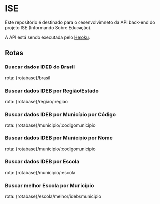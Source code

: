 # ISE

Este repositório é destinado para o desenvolvimneto da API back-end do projeto ISE (Informando Sobre Educação).

A API está sendo executada pelo [Heroku](https://api-infoedu.herokuapp.com/).

## Rotas

### Buscar dados IDEB do Brasil
rota: {rotabase}/brasil

### Buscar dados IDEB por Região/Estado
rota: {rotabase}/regiao/:regiao

### Buscar dados IDEB por Município por Código
rota: {rotabase}/municipio/:codigomunicipio

### Buscar dados IDEB por Município por Nome
rota: {rotabase}/municipio/:codigomunicipio

### Buscar dados IDEB por Escola
rota: {rotabase}/municipio/:escola

### Buscar melhor Escola por Município
rota: {rotabase}/escola/melhor/ideb/:municipio